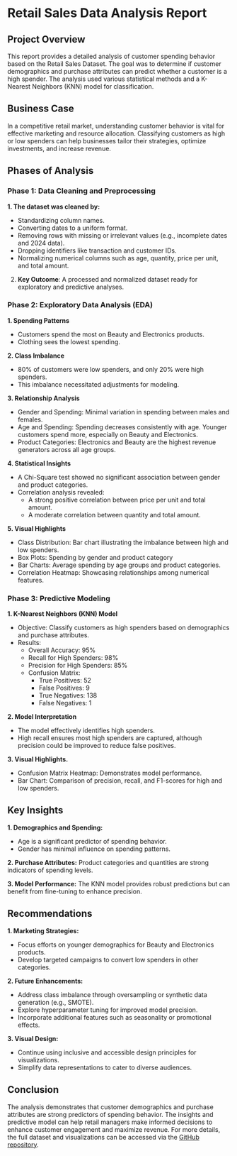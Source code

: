 # Retail Sales Data Analysis Report
## Project Overview
This report provides a detailed analysis of customer spending behavior based on the Retail Sales Dataset. The goal was to determine if customer demographics and purchase attributes can predict whether a customer is a high spender. The analysis used various statistical methods and a K-Nearest Neighbors (KNN) model for classification.

## Business Case
In a competitive retail market, understanding customer behavior is vital for effective marketing and resource allocation. Classifying customers as high or low spenders can help businesses tailor their strategies, optimize investments, and increase revenue.

## Phases of Analysis
### Phase 1: Data Cleaning and Preprocessing
**1.	The dataset was cleaned by:**
- Standardizing column names.
- Converting dates to a uniform format.
- Removing rows with missing or irrelevant values (e.g., incomplete dates and 2024 data).
- Dropping identifiers like transaction and customer IDs.
- Normalizing numerical columns such as age, quantity, price per unit, and total amount.

2.	**Key Outcome**: A processed and normalized dataset ready for exploratory and predictive analyses.

### Phase 2: Exploratory Data Analysis (EDA)
**1. Spending Patterns**
- Customers spend the most on Beauty and Electronics products.
- Clothing sees the lowest spending.

**2. Class Imbalance**
- 80% of customers were low spenders, and only 20% were high spenders.
- This imbalance necessitated adjustments for modeling.

**3. Relationship Analysis**
- Gender and Spending: Minimal variation in spending between males and females.
- Age and Spending: Spending decreases consistently with age. Younger customers spend more, especially on Beauty and Electronics.
- Product Categories: Electronics and Beauty are the highest revenue generators across all age groups.

**4. Statistical Insights**
- A Chi-Square test showed no significant association between gender and product categories.
- Correlation analysis revealed:
    - A strong positive correlation between price per unit and total amount.
    - A moderate correlation between quantity and total amount.

**5. Visual Highlights**
- Class Distribution: Bar chart illustrating the imbalance between high and low spenders.
- Box Plots: Spending by gender and product category
- Bar Charts: Average spending by age groups and product categories.
- Correlation Heatmap: Showcasing relationships among numerical features.

### Phase 3: Predictive Modeling
**1. K-Nearest Neighbors (KNN) Model**
- Objective: Classify customers as high spenders based on demographics and purchase attributes.
- Results: 
    - Overall Accuracy: 95%
    - Recall for High Spenders: 98%
    - Precision for High Spenders: 85%
    - Confusion Matrix: 
        - True Positives: 52
        - False Positives: 9
        - True Negatives: 138
        - False Negatives: 1

**2. Model Interpretation**
- The model effectively identifies high spenders.
- High recall ensures most high spenders are captured, although precision could be improved to reduce false positives.

**3. Visual Highlights.**
- Confusion Matrix Heatmap: Demonstrates model performance.
- Bar Chart: Comparison of precision, recall, and F1-scores for high and low spenders.

## Key Insights
**1.	Demographics and Spending:**
- Age is a significant predictor of spending behavior.
- Gender has minimal influence on spending patterns.

**2.	Purchase Attributes:** Product categories and quantities are strong indicators of spending levels.

**3.	Model Performance:** The KNN model provides robust predictions but can benefit from fine-tuning to enhance precision.

## Recommendations
**1.	Marketing Strategies:**
- Focus efforts on younger demographics for Beauty and Electronics products.
- Develop targeted campaigns to convert low spenders in other categories.

**2.	Future Enhancements:**
- Address class imbalance through oversampling or synthetic data generation (e.g., SMOTE).
- Explore hyperparameter tuning for improved model precision.
- Incorporate additional features such as seasonality or promotional effects.

**3.	Visual Design:**
- Continue using inclusive and accessible design principles for visualizations.
- Simplify data representations to cater to diverse audiences.

## Conclusion
The analysis demonstrates that customer demographics and purchase attributes are strong predictors of spending behavior. The insights and predictive model can help retail managers make informed decisions to enhance customer engagement and maximize revenue.
For more details, the full dataset and visualizations can be accessed via the [GitHub repository](https://github.com/tazeenq/team27_project).


